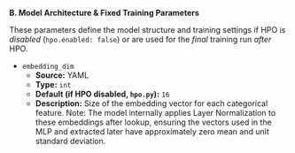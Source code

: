 **B. Model Architecture & Fixed Training Parameters**

These parameters define the model structure and training settings if HPO is *disabled* (`hpo.enabled: false`) or are used for the *final* training run *after* HPO.

*   `embedding_dim`
    *   **Source:** YAML
    *   **Type:** `int`
    *   **Default (if HPO disabled, `hpo.py`):** `16`
    *   **Description:** Size of the embedding vector for each categorical feature. Note: The model internally applies Layer Normalization to these embeddings after lookup, ensuring the vectors used in the MLP and extracted later have approximately zero mean and unit standard deviation.